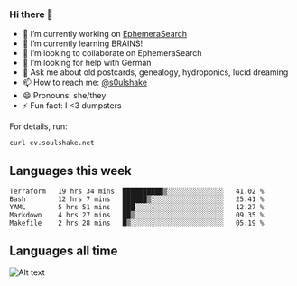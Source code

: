 ### Hi there 👋

<!--
**soulshake/soulshake** is a ✨ _special_ ✨ repository because its `README.md` (this file) appears on your GitHub profile.

Here are some ideas to get you started:

- 🔭 I’m currently working on ...
- 🌱 I’m currently learning ...
- 👯 I’m looking to collaborate on ...
- 🤔 I’m looking for help with ...
- 💬 Ask me about ...
- 📫 How to reach me: ...
- 😄 Pronouns: ...
- ⚡ Fun fact: ...
-->


- 🔭 I’m currently working on [EphemeraSearch](https://www.ephemerasearch.com/)
- 🌱 I’m currently learning BRAINS!
- 👯 I’m looking to collaborate on EphemeraSearch
- 🤔 I’m looking for help with German
- 💬 Ask me about old postcards, genealogy, hydroponics, lucid dreaming
- 📫 How to reach me: [@s0ulshake](https://twitter.com/soulshake)
- 😄 Pronouns: she/they
- ⚡ Fun fact: I <3 dumpsters

For details, run:

```
curl cv.soulshake.net
```

## Languages this week

<!--START_SECTION:waka-->
```text
Terraform   19 hrs 34 mins  ██████████▒░░░░░░░░░░░░░░   41.02 % 
Bash        12 hrs 7 mins   ██████▒░░░░░░░░░░░░░░░░░░   25.41 % 
YAML        5 hrs 51 mins   ███░░░░░░░░░░░░░░░░░░░░░░   12.27 % 
Markdown    4 hrs 27 mins   ██▒░░░░░░░░░░░░░░░░░░░░░░   09.35 % 
Makefile    2 hrs 28 mins   █▒░░░░░░░░░░░░░░░░░░░░░░░   05.19 % 
```
<!--END_SECTION:waka-->

## Languages all time
![Alt text](https://wakatime.com/share/@aj/6aa10b67-a5e9-4fb1-acaf-8692f4385172.svg)
